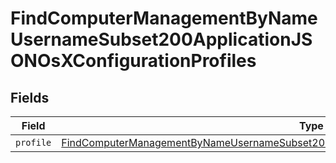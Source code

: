 # FindComputerManagementByNameUsernameSubset200ApplicationJSONOsXConfigurationProfiles


## Fields

| Field                                                                                                                                                                                                                 | Type                                                                                                                                                                                                                  | Required                                                                                                                                                                                                              | Description                                                                                                                                                                                                           |
| --------------------------------------------------------------------------------------------------------------------------------------------------------------------------------------------------------------------- | --------------------------------------------------------------------------------------------------------------------------------------------------------------------------------------------------------------------- | --------------------------------------------------------------------------------------------------------------------------------------------------------------------------------------------------------------------- | --------------------------------------------------------------------------------------------------------------------------------------------------------------------------------------------------------------------- |
| `profile`                                                                                                                                                                                                             | [FindComputerManagementByNameUsernameSubset200ApplicationJSONOsXConfigurationProfilesProfile](../../models/operations/findcomputermanagementbynameusernamesubset200applicationjsonosxconfigurationprofilesprofile.md) | :heavy_minus_sign:                                                                                                                                                                                                    | N/A                                                                                                                                                                                                                   |